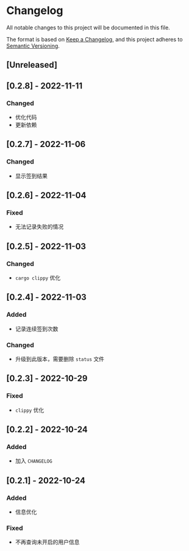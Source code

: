 # Changelog
All notable changes to this project will be documented in this file.

The format is based on [Keep a Changelog](https://keepachangelog.com/en/1.0.0/),
and this project adheres to [Semantic Versioning](https://semver.org/spec/v2.0.0.html).


## [Unreleased]

## [0.2.8] - 2022-11-11
### Changed
- 优化代码
- 更新依赖

## [0.2.7] - 2022-11-06
### Changed
- 显示签到结果


## [0.2.6] - 2022-11-04
### Fixed
- 无法记录失败的情况

## [0.2.5] - 2022-11-03
### Changed
- `cargo clippy` 优化

## [0.2.4] - 2022-11-03
### Added
- 记录连续签到次数

### Changed
- 升级到此版本，需要删除 `status` 文件


## [0.2.3] - 2022-10-29
### Fixed
- `clippy` 优化


## [0.2.2] - 2022-10-24
### Added
- 加入 `CHANGELOG`

## [0.2.1] - 2022-10-24
### Added
- 信息优化

### Fixed
- 不再查询未开启的用户信息
